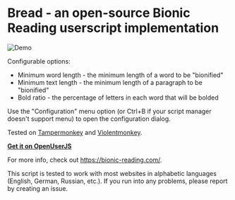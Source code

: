 # Bread - an open-source Bionic Reading userscript implementation

![Demo](demo.png)

Configurable options:

- Minimum word length - the minimum length of a word to be "bionified"
- Minimum text length - the minimum length of a paragraph to be "bionified"
- Bold ratio - the percentage of letters in each word that will be bolded

Use the "Configuration" menu option (or Ctrl+B if your script manager doesn't support menu) to open the configuration dialog.

Tested on [Tampermonkey](https://www.tampermonkey.net/) and [Violentmonkey](https://violentmonkey.github.io/).

[**Get it on OpenUserJS**](https://openuserjs.org/scripts/tobyxdd/Bread)

For more info, check out https://bionic-reading.com/.

This script is tested to work with most websites in alphabetic languages (English, German, Russian, etc.). If you run into any problems, please report by creating an issue.
